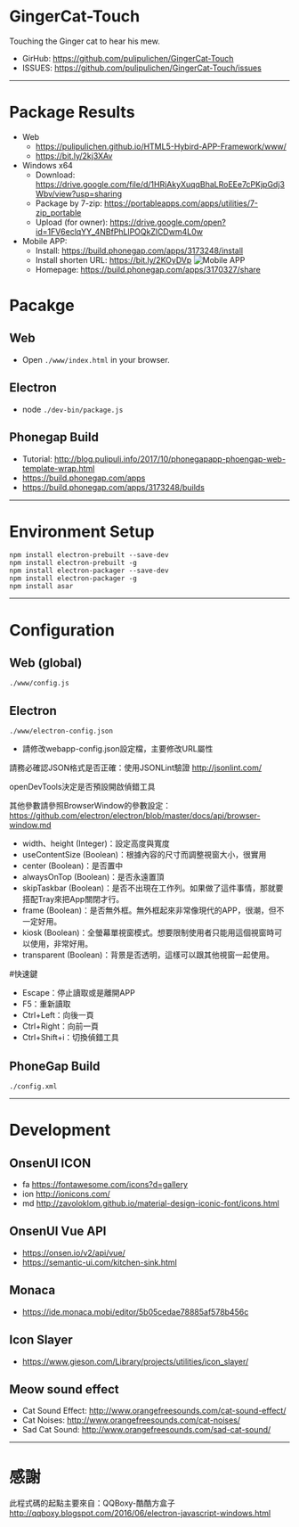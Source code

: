 # GingerCat-Touch

Touching the Ginger cat to hear his mew.

-   GirHub: <https://github.com/pulipulichen/GingerCat-Touch>
-   ISSUES: <https://github.com/pulipulichen/GingerCat-Touch/issues>

----

# Package Results
-   Web
    *   <https://pulipulichen.github.io/HTML5-Hybird-APP-Framework/www/>
    *   <https://bit.ly/2kj3XAv>
-   Windows x64
    *   Download: <https://drive.google.com/file/d/1HRjAkyXuqqBhaLRoEEe7cPKjpGdj3Wbv/view?usp=sharing>
    *   Package by 7-zip: <https://portableapps.com/apps/utilities/7-zip_portable>
    *   Upload (for owner): <https://drive.google.com/open?id=1FV6eclqYY_4NBfPhLlPOQkZlCDwm4L0w>
-   Mobile APP:
    *   Install: <https://build.phonegap.com/apps/3173248/install>
    *   Install shorten URL: <https://bit.ly/2KOyDVp>
      ![Mobile APP](https://chart.googleapis.com/chart?chs=116x116&cht=qr&chl=https://build.phonegap.com/apps/3173248/install/sexhpewxSToEta1DLsUm&chld=L|1&choe=UTF-8)
    *   Homepage: <https://build.phonegap.com/apps/3170327/share>

# Pacakge

## Web
-   Open `./www/index.html` in your browser.

## Electron
-   node `./dev-bin/package.js`

## Phonegap Build
-   Tutorial: <http://blog.pulipuli.info/2017/10/phonegapapp-phoengap-web-template-wrap.html>
-   <https://build.phonegap.com/apps>
-   <https://build.phonegap.com/apps/3173248/builds>

----

# Environment Setup

````
npm install electron-prebuilt --save-dev
npm install electron-prebuilt -g
npm install electron-packager --save-dev
npm install electron-packager -g
npm install asar
````

----

# Configuration

## Web (global)

`./www/config.js`

## Electron

`./www/electron-config.json`

-   請修改webapp-config.json設定檔，主要修改URL屬性

請務必確認JSON格式是否正確：使用JSONLint驗證 <http://jsonlint.com/>

openDevTools決定是否預設開啟偵錯工具

其他參數請參照BrowserWindow的參數設定：
<https://github.com/electron/electron/blob/master/docs/api/browser-window.md>

*   width、height (Integer)：設定高度與寬度
*   useContentSize (Boolean)：根據內容的尺寸而調整視窗大小，很實用
*   center (Boolean)：是否置中
*   alwaysOnTop (Boolean)：是否永遠置頂
*   skipTaskbar (Boolean)：是否不出現在工作列。如果做了這件事情，那就要搭配Tray來把App關閉才行。
*   frame (Boolean)：是否無外框。無外框起來非常像現代的APP，很潮，但不一定好用。
*   kiosk (Boolean)：全螢幕單視窗模式。想要限制使用者只能用這個視窗時可以使用，非常好用。
*   transparent (Boolean)：背景是否透明，這樣可以跟其他視窗一起使用。

#快速鍵
*   Escape：停止讀取或是離開APP
*   F5：重新讀取
*   Ctrl+Left：向後一頁
*   Ctrl+Right：向前一頁
*   Ctrl+Shift+i：切換偵錯工具

## PhoneGap Build

`./config.xml`

----

# Development

## OnsenUI ICON

-   fa <https://fontawesome.com/icons?d=gallery>
-   ion <http://ionicons.com/>
-   md <http://zavoloklom.github.io/material-design-iconic-font/icons.html>

## OnsenUI Vue API

-   <https://onsen.io/v2/api/vue/>
-   <https://semantic-ui.com/kitchen-sink.html>

## Monaca

-   <https://ide.monaca.mobi/editor/5b05cedae78885af578b456c>

## Icon Slayer

-   <https://www.gieson.com/Library/projects/utilities/icon_slayer/>

## Meow sound effect

-   Cat Sound Effect: <http://www.orangefreesounds.com/cat-sound-effect/>
-   Cat Noises: <http://www.orangefreesounds.com/cat-noises/>
-   Sad Cat Sound: <http://www.orangefreesounds.com/sad-cat-sound/>

----

# 感謝

此程式碼的起點主要來自：QQBoxy-酷酷方盒子
<http://qqboxy.blogspot.com/2016/06/electron-javascript-windows.html>
